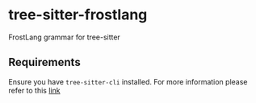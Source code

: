 # tree-sitter-frostlang

FrostLang grammar for tree-sitter

## Requirements

Ensure you have `tree-sitter-cli` installed. For more information please refer to this [link](https://crates.io/crates/tree-sitter-cli)

